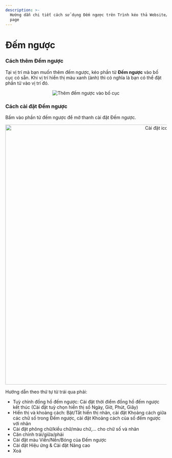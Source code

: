 ```yaml
---
description: >-
  Hướng dẫn chi tiết cách sử dụng Đếm ngược trên Trình kéo thả Website/Landing
  page
---
```


# Đếm ngược

### Cách thêm Đếm ngược[​](https://tempi.vn/huong-dan/cac-thanh-phan-co-ban-tren-tempi/phan-tu/dem-nguoc/#c%C3%A1ch-th%C3%AAm-%C4%91%E1%BA%BFm-ng%C6%B0%E1%BB%A3c) <a href="#cach-them-dem-nguoc" id="cach-them-dem-nguoc"></a>

Tại vị trí mà bạn muốn thêm đếm ngược, kéo phần tử **Đếm ngược** vào bố cục có sẵn. Khi vị trí hiển thị màu xanh (ảnh) thì có nghĩa là bạn có thể đặt phần tử vào vị trí đó.

<div align="center"><img src="https://lh3.googleusercontent.com/JY6XpFwXLP24dYNtRWPUw-2SCEirTBX-r6uM97K69sDJs-rMxZFnCne4aXuVaj1yfJDot8InocnEUOUMwqDlvUAX6fc3Co4=rw-w2304" alt="Thêm đếm ngược vào bố cục"></div>



### Cách cài đặt Đếm ngược[​](https://tempi.vn/huong-dan/cac-thanh-phan-co-ban-tren-tempi/phan-tu/dem-nguoc/#c%C3%A1ch-c%C3%A0i-%C4%91%E1%BA%B7t-%C4%91%E1%BA%BFm-ng%C6%B0%E1%BB%A3c) <a href="#cach-cai-dat-dem-nguoc" id="cach-cai-dat-dem-nguoc"></a>

Bấm vào phần tử đếm ngược để mở thanh cài đặt Đếm ngược.

<div align="center"><img src="https://lh3.googleusercontent.com/Hj74RF0SuOqNJSCCYmjswvQI6fnFMj5yieTjDEEd1vphIzPUl7UeTTXyVi7byZGO3NpROf2hAAjCxZEjMMnkFC-CFevA6q5K=rw-w1000" alt="Cài đặt icon" height="811" width="936"></div>



Hướng dẫn theo thứ tự từ trái qua phải:

* Tuỳ chỉnh đồng hồ đếm ngược: Cài đặt thời điểm đồng hồ đếm ngược kết thúc (Cài đặt tuỳ chọn hiển thị số Ngày, Giờ, Phút, Giây)
* Hiển thị và khoảng cách: Bật/Tắt hiển thị nhãn, cài đặt Khoảng cách giữa các chữ số trong Đếm ngược, cài đặt Khoảng cách của số đếm ngược với nhãn
* Cài đặt phông chữ/kiểu chữ/màu chữ,... cho chữ số và nhãn
* Căn chỉnh trái/giữa/phải
* Cài đặt màu Viền/Nền/Bóng của Đếm ngược
* Cài đặt Hiệu ứng & Cài đặt Nâng cao
* Xoá
